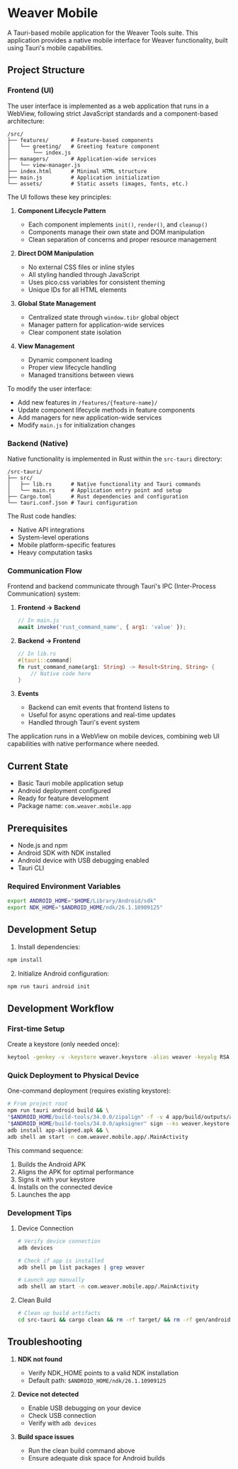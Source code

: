 # Weaver Mobile

A Tauri-based mobile application for the Weaver Tools suite. This application provides a native mobile interface for Weaver functionality, built using Tauri's mobile capabilities.

## Project Structure

### Frontend (UI)
The user interface is implemented as a web application that runs in a WebView, following strict JavaScript standards and a component-based architecture:

```
/src/
├── features/       # Feature-based components
│   └── greeting/   # Greeting feature component
│       └── index.js
├── managers/       # Application-wide services
│   └── view-manager.js
├── index.html      # Minimal HTML structure
├── main.js         # Application initialization
└── assets/         # Static assets (images, fonts, etc.)
```

The UI follows these key principles:

1. **Component Lifecycle Pattern**
   - Each component implements `init()`, `render()`, and `cleanup()`
   - Components manage their own state and DOM manipulation
   - Clean separation of concerns and proper resource management

2. **Direct DOM Manipulation**
   - No external CSS files or inline styles
   - All styling handled through JavaScript
   - Uses pico.css variables for consistent theming
   - Unique IDs for all HTML elements

3. **Global State Management**
   - Centralized state through `window.tibr` global object
   - Manager pattern for application-wide services
   - Clear component state isolation

4. **View Management**
   - Dynamic component loading
   - Proper view lifecycle handling
   - Managed transitions between views

To modify the user interface:
- Add new features in `/features/{feature-name}/`
- Update component lifecycle methods in feature components
- Add managers for new application-wide services
- Modify `main.js` for initialization changes

### Backend (Native)
Native functionality is implemented in Rust within the `src-tauri` directory:
```
/src-tauri/
├── src/
│   ├── lib.rs      # Native functionality and Tauri commands
│   └── main.rs     # Application entry point and setup
├── Cargo.toml      # Rust dependencies and configuration
└── tauri.conf.json # Tauri configuration
```

The Rust code handles:
- Native API integrations
- System-level operations
- Mobile platform-specific features
- Heavy computation tasks

### Communication Flow
Frontend and backend communicate through Tauri's IPC (Inter-Process Communication) system:

1. **Frontend → Backend**
   ```javascript
   // In main.js
   await invoke('rust_command_name', { arg1: 'value' });
   ```

2. **Backend → Frontend**
   ```rust
   // In lib.rs
   #[tauri::command]
   fn rust_command_name(arg1: String) -> Result<String, String> {
       // Native code here
   }
   ```

3. **Events**
   - Backend can emit events that frontend listens to
   - Useful for async operations and real-time updates
   - Handled through Tauri's event system

The application runs in a WebView on mobile devices, combining web UI capabilities with native performance where needed.

## Current State

- Basic Tauri mobile application setup
- Android deployment configured
- Ready for feature development
- Package name: `com.weaver.mobile.app`

## Prerequisites

- Node.js and npm
- Android SDK with NDK installed
- Android device with USB debugging enabled
- Tauri CLI

### Required Environment Variables

```bash
export ANDROID_HOME="$HOME/Library/Android/sdk"
export NDK_HOME="$ANDROID_HOME/ndk/26.1.10909125"
```

## Development Setup

1. Install dependencies:
```bash
npm install
```

2. Initialize Android configuration:
```bash
npm run tauri android init
```

## Development Workflow

### First-time Setup

Create a keystore (only needed once):
```bash
keytool -genkey -v -keystore weaver.keystore -alias weaver -keyalg RSA -keysize 2048 -validity 10000
```

### Quick Deployment to Physical Device

One-command deployment (requires existing keystore):
```bash
# From project root
npm run tauri android build && \
"$ANDROID_HOME/build-tools/34.0.0/zipalign" -f -v 4 app/build/outputs/apk/universal/release/app-universal-release-unsigned.apk app-aligned.apk && \
"$ANDROID_HOME/build-tools/34.0.0/apksigner" sign --ks weaver.keystore --ks-key-alias weaver app-aligned.apk && \
adb install app-aligned.apk && \
adb shell am start -n com.weaver.mobile.app/.MainActivity
```

This command sequence:
1. Builds the Android APK
2. Aligns the APK for optimal performance
3. Signs it with your keystore
4. Installs on the connected device
5. Launches the app

### Development Tips

1. Device Connection
   ```bash
   # Verify device connection
   adb devices
   
   # Check if app is installed
   adb shell pm list packages | grep weaver
   
   # Launch app manually
   adb shell am start -n com.weaver.mobile.app/.MainActivity
   ```

2. Clean Build
   ```bash
   # Clean up build artifacts
   cd src-tauri && cargo clean && rm -rf target/ && rm -rf gen/android/.gradle/
   ```

## Troubleshooting

1. **NDK not found**
   - Verify NDK_HOME points to a valid NDK installation
   - Default path: `$ANDROID_HOME/ndk/26.1.10909125`

2. **Device not detected**
   - Enable USB debugging on your device
   - Check USB connection
   - Verify with `adb devices`

3. **Build space issues**
   - Run the clean build command above
   - Ensure adequate disk space for Android builds
